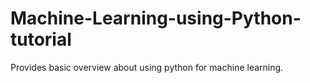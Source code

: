 # Machine-Learning-using-Python-tutorial
Provides basic overview about using python for machine learning.
